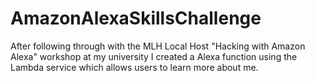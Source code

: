 # AmazonAlexaSkillsChallenge
After following through with the MLH Local Host "Hacking with Amazon Alexa" workshop at my university I created a Alexa function using the Lambda service which allows users to learn more about me.
